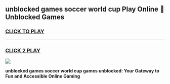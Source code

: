 
## unblocked games soccer world cup Play Online 👋 Unblocked Games
<h3>
<a href="https://premium.freeplayer.one?title=unblocked_games_soccer_world_cup&ref=19F">CLICK TO PLAY</a></h3>
<hr>

<h3>
<a href="https://premium.freeplayer.one?title=unblocked_games_soccer_world_cup&ref=19F">CLICK 2 PLAY</a>
  
</h3>

<a href="https://premium.freeplayer.one?title=unblocked_games_soccer_world_cup&ref=19F"><img src="https://clearcache.store/games.png"></a>


**unblocked games soccer world cup games unblocked: Your Gateway to Fun and Accessible Online Gaming**
